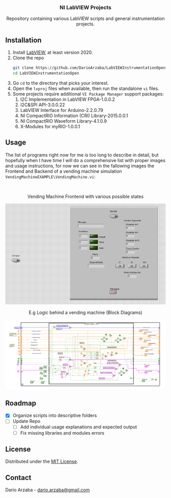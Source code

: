 <br />
<div align="center">
	<h3 align="center">NI LabVIEW Projects</h3>
	<p align="center">
    	Repository containing various LabVIEW scripts and general instrumentation projects.
  	</p>
</div>

## Installation

1. Install [LabVIEW](https://www.ni.com/en-us/support/downloads/software-products/download.labview.html), at least version 2020.
2. Clone the repo
   ```sh
   git clone https://github.com/DarioArzaba/LabVIEWInstrumentationOpen.git
   cd LabVIEWInstrumentationOpen
   ```
3. Go `cd` to the directory that picks your interest.
4. Open the `lvproj` files when available, then run the standalone `vi` files. 
5. Some projects require additional `VI Package Manager` support packages:
	1. I2C Implementation in LabVIEW FPGA-1.0.0.2
	1. I2C&SPI API-3.0.0.22
	1. LabVIEW Interface for Arduino-2.2.0.79
	1. NI CompactRIO Information (CRI) Library-2015.0.0.1
	1. NI CompactRIO Waveform Library-4.1.0.9
	1. X-Modules for myRIO-1.0.0.1

## Usage

The list of programs right now for me is too long to describe in detail, but hopefully when I have time I will do a comprehensive list with proper images and usage instructions, for now we can see in the fallowing images the Frontend and Backend of a vending machine simulation `VendingMachineEXAMPLE\VendingMachine.vi`: 

</br>
<div align="center"> <p> Vending Machine Frontend with various possible states </p> </div>
<img src="S2.png">
</br>
<div align="center"> <p> E.g Logic behind a vending machine (Block Diagrams) </p> </div>
<img src="S1.png">

## Roadmap

- [x] Organize scripts into descriptive folders
- [ ] Update Repo
    - [ ] Add individual usage explanations and expected output
    - [ ] Fix missing libraries and modules errors

## License

Distributed under the [MIT License](https://mit-license.org/).

## Contact

Dario Arzaba - dario.arzaba@gmail.com
